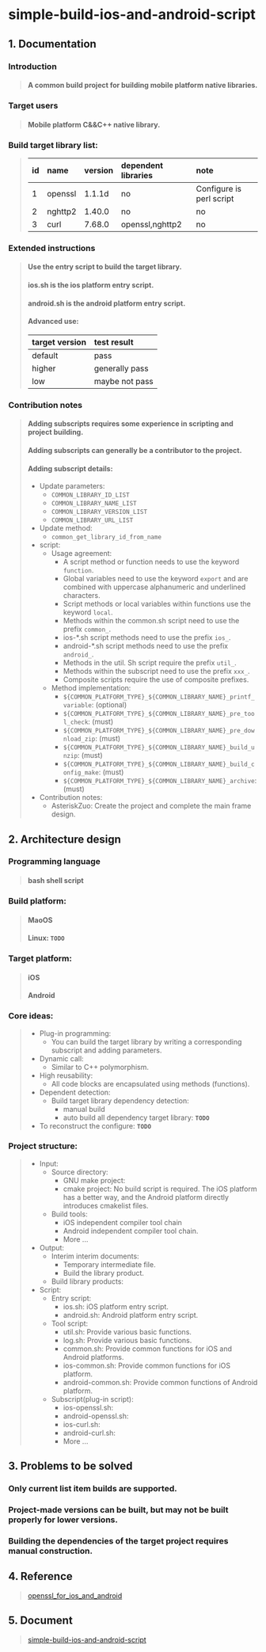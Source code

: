 # simple-build-ios-and-android-script
## 1. Documentation
### Introduction
> #### A common build project for building mobile platform native libraries.
### Target users
> #### Mobile platform C&&C++ native library.
### Build target library list:
> | id | name | version | dependent libraries | note |
> | :- | :--- | :------ | :------------------ | :--- |
> | 1  | openssl | 1.1.1d | no | Configure is perl script |
> | 2  | nghttp2 | 1.40.0 | no | no |
> | 3  | curl | 7.68.0 | openssl,nghttp2 | no |
### Extended instructions
> #### Use the entry script to build the target library.  
> #### ios.sh is the ios platform entry script.  
> #### android.sh is the android platform entry script.  
> #### Advanced use:  
> | target version | test result |  
> | :---- | :---- | 
> | default | pass |   
> | higher | generally pass |  
> | low | maybe not pass |  
### Contribution notes
> #### Adding subscripts requires some experience in scripting and project building.
> #### Adding subscripts can generally be a contributor to the project.
> #### Adding subscript details:
> * Update parameters:
>   + `COMMON_LIBRARY_ID_LIST`
>   + `COMMON_LIBRARY_NAME_LIST`
>   + `COMMON_LIBRARY_VERSION_LIST`
>   + `COMMON_LIBRARY_URL_LIST`
> * Update method:
>   + `common_get_library_id_from_name`
> * script:
>   + Usage agreement:
>     - A script method or function needs to use the keyword `function`.
>     - Global variables need to use the keyword `export` and are combined with uppercase alphanumeric and underlined characters.
>     - Script methods or local variables within functions use the keyword `local`.
>     - Methods within the common.sh script need to use the prefix `common_`.
>     - ios-*.sh script methods need to use the prefix `ios_`.
>     - android-*.sh script methods need to use the prefix `android_`.
>     - Methods in the util. Sh script require the prefix `util_`.
>     - Methods within the subscript need to use the prefix `xxx_`.
>     - Composite scripts require the use of composite prefixes.
>   + Method implementation:
>     - `${COMMON_PLATFORM_TYPE}_${COMMON_LIBRARY_NAME}_printf_variable`: (optional)
>     - `${COMMON_PLATFORM_TYPE}_${COMMON_LIBRARY_NAME}_pre_tool_check`: (must)
>     - `${COMMON_PLATFORM_TYPE}_${COMMON_LIBRARY_NAME}_pre_download_zip`: (must)
>     - `${COMMON_PLATFORM_TYPE}_${COMMON_LIBRARY_NAME}_build_unzip`: (must)
>     - `${COMMON_PLATFORM_TYPE}_${COMMON_LIBRARY_NAME}_build_config_make`: (must)
>     - `${COMMON_PLATFORM_TYPE}_${COMMON_LIBRARY_NAME}_archive`: (must)
> * Contribution notes:
>   + AsteriskZuo: Create the project and complete the main frame design.
## 2. Architecture design
### Programming language
> #### bash shell script
### Build platform:
> #### MaoOS
> #### Linux: **`TODO`**
### Target platform:
> #### iOS
> #### Android
### Core ideas:
> * Plug-in programming:
>   + You can build the target library by writing a corresponding subscript and adding parameters.
> * Dynamic call:
>   + Similar to C++ polymorphism.
> * High reusability:
>   + All code blocks are encapsulated using methods (functions).
> * Dependent detection:
>   + Build target library dependency detection:
>     - manual build
>     - auto build all dependency target library: **`TODO`**
> * To reconstruct the configure: **`TODO`**
### Project structure:
> * Input:
>   + Source directory:
>     - GNU make project: 
>     - cmake project: No build script is required. The iOS platform has a better way, and the Android platform directly introduces cmakelist files.
>   + Build tools:
>     - iOS independent compiler tool chain
>     - Android independent compiler tool chain.
>     - More ...
> * Output:
>   + Interim interim documents:
>     - Temporary intermediate file.
>     - Build the library product.
>   + Build library products:
> * Script:
>   + Entry script:
>     - ios.sh: iOS platform entry script.
>     - android.sh: Android platform entry script.
>   + Tool script:
>     - util.sh: Provide various basic functions.
>     - log.sh: Provide various basic functions.
>     - common.sh: Provide common functions for iOS and Android platforms.
>     - ios-common.sh: Provide common functions for iOS platform.
>     - android-common.sh: Provide common functions of Android platform.
>   + Subscript(plug-in script):
>     - ios-openssl.sh:
>     - android-openssl.sh:
>     - ios-curl.sh:
>     - android-curl.sh:
>     - More ...
## 3. Problems to be solved
### Only current list item builds are supported.
### Project-made versions can be built, but may not be built properly for lower versions.
### Building the dependencies of the target project requires manual construction.
## 4. Reference
> [openssl_for_ios_and_android](https://github.com/AsteriskZuo/openssl_for_ios_and_android)
## 5. Document
> [simple-build-ios-and-android-script](./document/simple-build-ios-and-android-script.html)